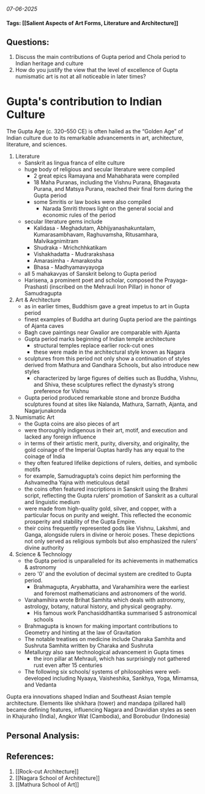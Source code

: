 *07-06-2025*
#### Tags: [[Salient Aspects of Art Forms, Literature and Architecture]]


## Questions:

1. Discuss the main contributions of Gupta period and Chola period to Indian heritage and culture
2. How do you justify the view that the level of excellence of Gupta numismatic art is not at all noticeable in later times?

# Gupta's contribution to Indian Culture

The Gupta Age (c. 320–550 CE) is often hailed as the “Golden Age” of Indian culture due to its remarkable advancements in art, architecture, literature, and sciences.

1. Literature
	- Sanskrit as lingua franca of elite culture
	- huge body of religious and secular literature were compiled
		- 2 great epics Ramayana and Mahabharata were compiled
		- 18 Maha Puranas, including the Vishnu Purana, Bhagavata Purana, and Matsya Purana, reached their final form during the Gupta period
		- some Smritis or law books were also compiled
			- Narada Smriti throws light on the general social and economic rules of the period
	- secular literature gems include
		- Kalidasa - Meghadutam, Abhijyanashakuntalam, Kumarasambhavam, Raghuvamsha, Ritusamhara, Malvikagnimitram
		- Shudraka - Mrichchhkatikam
		- Vishakhadatta - Mudrarakshasa
		- Amarasimha - Amarakosha
		- Bhasa - Madhyamavyayoga
	- all 5 mahakavyas of Sanskrit belong to Gupta period
	- Harisena, a prominent poet and scholar, composed the Prayaga-Prashasti (inscribed on the Mehrauli Iron Pillar) in honor of Samudragupta
2. Art & Architecture
	- as in earlier times, Buddhism gave a great impetus to art in Gupta period
	- finest examples of Buddha art during Gupta period are the paintings of Ajanta caves
	- Bagh cave paintings near Gwalior are comparable with Ajanta
	- Gupta period marks beginning of Indian temple architecture
		- structural temples replace earlier rock-cut ones
		- these were made in the architectural style known as Nagara
	- sculptures from this period not only show a continuation of styles derived from Mathura and Gandhara Schools, but also introduce new styles
		- characterized by large figures of deities such as Buddha, Vishnu, and Shiva, these sculptures reflect the dynasty’s strong preference for Vishnu
	- Gupta period produced remarkable stone and bronze Buddha sculptures found at sites like Nalanda, Mathura, Sarnath, Ajanta, and Nagarjunakonda
3. Numismatic Art
	- the Gupta coins are also pieces of art
	- were thoroughly indigenous in their art, motif, and execution and lacked any foreign influence
	- in terms of their artistic merit, purity, diversity, and originality, the gold coinage of the Imperial Guptas hardly has any equal to the coinage of India
	- they often featured lifelike depictions of rulers, deities, and symbolic motifs
	- for example, Samudragupta’s coins depict him performing the Ashvamedha Yajna with meticulous detail
	- the coins often featured inscriptions in Sanskrit using the Brahmi script, reflecting the Gupta rulers’ promotion of Sanskrit as a cultural and linguistic medium
	- were made from high-quality gold, silver, and copper, with a particular focus on purity and weight. This reflected the economic prosperity and stability of the Gupta Empire.
	- their coins frequently represented gods like Vishnu, Lakshmi, and Ganga, alongside rulers in divine or heroic poses. These depictions not only served as religious symbols but also emphasized the rulers’ divine authority
4. Science & Technology
	- the Gupta period is unparalleled for its achievements in mathematics & astronomy
	- zero '0' and the evolution of decimal system are credited to Gupta period. 
		- Brahmagupta, Aryabhatta, and Varahamihira were the earliest and foremost mathematicians and astronomers of the world.
	- Varahamihira wrote Brihat Samhita which deals with astronomy, astrology, botany, natural history, and physical geography. 
		- His famous work Panchasiddhantika summarised 5 astronomical schools
	- Brahmagupta is known for making important contributions to Geometry and hinting at the law of Gravitation
	- The notable treatises on medicine include Charaka Samhita and Sushruta Samhita written by Charaka and Sushruta
	- Metallurgy also saw technological advancement in Gupta times
		- the iron pillar at Mehrauli, which has surprisingly not gathered rust even after 15 centuries
	- The following six schools/ systems of philosophies were well-developed including Nyaaya, Vaisheshika, Sankhya, Yoga, Mimamsa, and Vedanta


Gupta era innovations shaped Indian and Southeast Asian temple architecture. Elements like shikhara (tower) and mandapa (pillared hall) became defining features, influencing Nagara and Dravidian styles as seen in Khajuraho (India), Angkor Wat (Cambodia), and Borobudur (Indonesia)




## Personal Analysis:


## References:

1. [[Rock-cut Architecture]]
2. [[Nagara School of Architecture]]
3. [[Mathura School of Art]]
